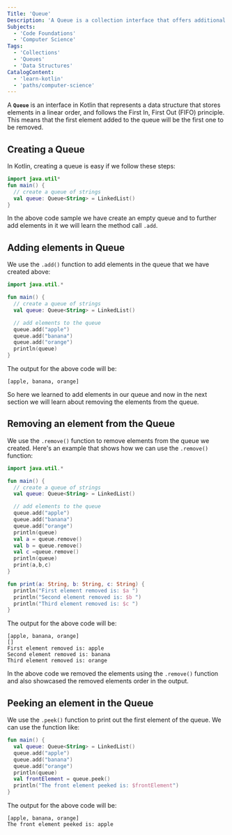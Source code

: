 ```yaml
---
Title: 'Queue'
Description: 'A Queue is a collection interface that offers additional operations for accessing or manipulating items at the head of the queue.'
Subjects:
  - 'Code Foundations'
  - 'Computer Science'
Tags:
  - 'Collections'
  - 'Queues'
  - 'Data Structures'
CatalogContent:
  - 'learn-kotlin'
  - 'paths/computer-science'
---
```


A **`Queue`** is an interface in Kotlin that represents a data structure that stores elements in a linear order, and follows the First In, First Out (FIFO) principle. This means that the first element added to the queue will be the first one to be removed.

## Creating a Queue

In Kotlin, creating a queue is easy if we follow these steps:

```kotlin
import java.util*
fun main() {
  // create a queue of strings
  val queue: Queue<String> = LinkedList()
}
```

In the above code sample we have create an empty queue and to further add elements in it we will learn the method call `.add`.

## Adding elements in Queue

We use the `.add()` function to add elements in the queue that we have created above:

```kotlin
import java.util.*

fun main() {
  // create a queue of strings
  val queue: Queue<String> = LinkedList()

  // add elements to the queue
  queue.add("apple")
  queue.add("banana")
  queue.add("orange")
  println(queue)
}
```

The output for the above code will be:

```shell
[apple, banana, orange]
```

So here we learned to add elements in our queue and now in the next section we will learn about removing the elements from the queue.

## Removing an element from the Queue

We use the `.remove()` function to remove elements from the queue we created. Here's an example that shows how we can use the `.remove()` function:

```kotlin
import java.util.*

fun main() {
  // create a queue of strings
  val queue: Queue<String> = LinkedList()

  // add elements to the queue
  queue.add("apple")
  queue.add("banana")
  queue.add("orange")
  println(queue)
  val a = queue.remove()
  val b = queue.remove()
  val c =queue.remove()
  println(queue)
  print(a,b,c)
}

fun print(a: String, b: String, c: String) {
  println("First element removed is: $a ")
  println("Second element removed is: $b ")
  println("Third element removed is: $c ")
}
```

The output for the above code will be:

```shell
[apple, banana, orange]
[]
First element removed is: apple
Second element removed is: banana
Third element removed is: orange
```

In the above code we removed the elements using the `.remove()` function and also showcased the removed elements order in the output.

## Peeking an element in the Queue

We use the `.peek()` function to print out the first element of the queue. We can use the function like:

```kotlin
fun main() {
  val queue: Queue<String> = LinkedList()
  queue.add("apple")
  queue.add("banana")
  queue.add("orange")
  println(queue)
  val frontElement = queue.peek()
  println("The front element peeked is: $frontElement")
}
```

The output for the above code will be:

```shell
[apple, banana, orange]
The front element peeked is: apple
```
